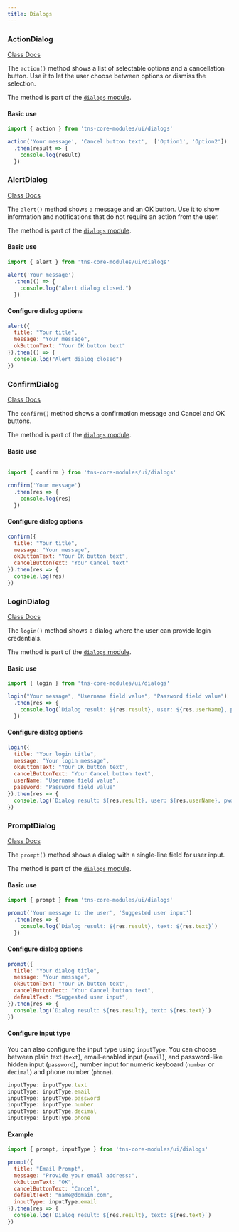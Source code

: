 ```yaml
---
title: Dialogs
---
```


### ActionDialog

<div class="nsref"><a title="NativeScript Documentation" href="https://docs.nativescript.org/api-reference/modules/_ui_dialogs_#action">Class Docs</a></div>

The `action()` method shows a list of selectable options and a cancellation button. Use it to let the user choose between options or dismiss the selection.

The method is part of the [`dialogs` module](https://docs.nativescript.org/api-reference/modules/_ui_dialogs_).

#### Basic use

```js
import { action } from 'tns-core-modules/ui/dialogs'

action('Your message', 'Cancel button text',  ['Option1', 'Option2'])
  .then(result => {
    console.log(result)
  })
```

### AlertDialog

<div class="nsref"><a title="NativeScript Documentation" href="https://docs.nativescript.org/api-reference/modules/_ui_dialogs_#alert">Class Docs</a></div>

The `alert()` method shows a message and an OK button. Use it to show information and notifications that do not require an action from the user.

The method is part of the [`dialogs` module](https://docs.nativescript.org/api-reference/modules/_ui_dialogs_).

#### Basic use

```js
import { alert } from 'tns-core-modules/ui/dialogs'

alert('Your message')
  .then(() => {
    console.log("Alert dialog closed.")
  })
```

#### Configure dialog options

```js
alert({
  title: "Your title",
  message: "Your message",
  okButtonText: "Your OK button text"
}).then(() => {
  console.log("Alert dialog closed")
})
```

### ConfirmDialog

<div class="nsref"><a title="NativeScript Documentation" href="https://docs.nativescript.org/api-reference/modules/_ui_dialogs_#confirm">Class Docs</a></div>

The `confirm()` method shows a confirmation message and Cancel and OK buttons.

The method is part of the [`dialogs` module](https://docs.nativescript.org/api-reference/modules/_ui_dialogs_).

#### Basic use

```js

import { confirm } from 'tns-core-modules/ui/dialogs'

confirm('Your message')
  .then(res => {
    console.log(res)
  })
```

#### Configure dialog options

```js
confirm({
  title: "Your title",
  message: "Your message",
  okButtonText: "Your OK button text",
  cancelButtonText: "Your Cancel text"
}).then(res => {
  console.log(res)
})
```

### LoginDialog

<div class="nsref"><a title="NativeScript Documentation" href="https://docs.nativescript.org/api-reference/modules/_ui_dialogs_#login">Class Docs</a></div>

The `login()` method shows a dialog where the user can provide login credentials.

The method is part of the [`dialogs` module](https://docs.nativescript.org/api-reference/modules/_ui_dialogs_).

#### Basic use

```js
import { login } from 'tns-core-modules/ui/dialogs'

login("Your message", "Username field value", "Password field value")
  .then(res => {
    console.log(`Dialog result: ${res.result}, user: ${res.userName}, pwd: ${res.password}`)
  })
```

#### Configure dialog options

```js
login({
  title: "Your login title",
  message: "Your login message",
  okButtonText: "Your OK button text",
  cancelButtonText: "Your Cancel button text",
  userName: "Username field value",
  password: "Password field value"
}).then(res => {
  console.log(`Dialog result: ${res.result}, user: ${res.userName}, pwd: ${res.password}`)
})
```

### PromptDialog

<div class="nsref"><a title="NativeScript Documentation" href="https://docs.nativescript.org/api-reference/modules/_ui_dialogs_#prompt">Class Docs</a></div>

The `prompt()` method shows a dialog with a single-line field for user input.

The method is part of the [`dialogs` module](https://docs.nativescript.org/api-reference/modules/_ui_dialogs_).

#### Basic use

```js
import { prompt } from 'tns-core-modules/ui/dialogs'

prompt('Your message to the user', 'Suggested user input')
  .then(res => {
    console.log(`Dialog result: ${res.result}, text: ${res.text}`)
  })
```

#### Configure dialog options

```js
prompt({
  title: "Your dialog title",
  message: "Your message",
  okButtonText: "Your OK button text",
  cancelButtonText: "Your Cancel button text",
  defaultText: "Suggested user input",
}).then(res => {
  console.log(`Dialog result: ${res.result}, text: ${res.text}`)
})
```

#### Configure input type

You can also configure the input type using `inputType`. You can choose between plain text (`text`), email-enabled input (`email`), and password-like hidden input (`password`), number input for numeric keyboard (`number` or `decimal`) and phone number (`phone`).

```js
inputType: inputType.text
inputType: inputType.email
inputType: inputType.password
inputType: inputType.number
inputType: inputType.decimal
inputType: inputType.phone
```

#### Example

```js
import { prompt, inputType } from 'tns-core-modules/ui/dialogs'

prompt({
  title: "Email Prompt",
  message: "Provide your email address:",
  okButtonText: "OK",
  cancelButtonText: "Cancel",
  defaultText: "name@domain.com",
  inputType: inputType.email
}).then(res => {
  console.log(`Dialog result: ${res.result}, text: ${res.text}`)
})
```

